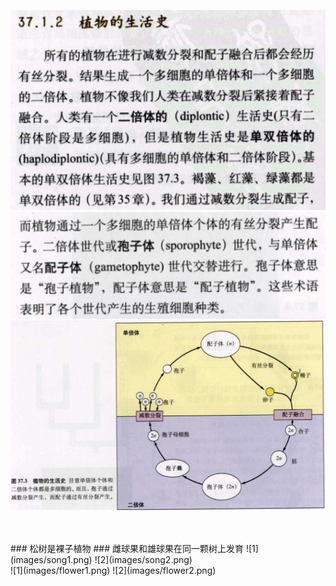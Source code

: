 
![1](images/1.png)  
![2](images/2.png)  
![3](images/3.png)  


<br>
<br>
### 松树是裸子植物
### 雌球果和雄球果在同一颗树上发育
![1](images/song1.png)  
![2](images/song2.png)  


<br>
![1](images/flower1.png)  
![2](images/flower2.png)  



<br>
<br>
<br>